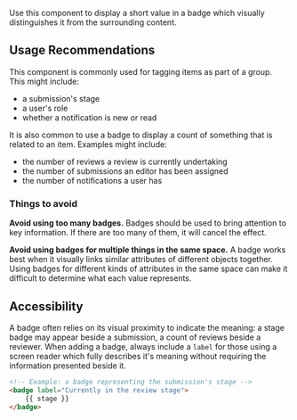 
Use this component to display a short value in a badge which visually distinguishes it from the surrounding content.

## Usage Recommendations

This component is commonly used for tagging items as part of a group. This might include:

- a submission's stage
- a user's role
- whether a notification is new or read

It is also common to use a badge to display a count of something that is related to an item. Examples might include:

- the number of reviews a review is currently undertaking
- the number of submissions an editor has been assigned
- the number of notifications a user has

### Things to avoid

**Avoid using too many badges.** Badges should be used to bring attention to key information. If there are too many of them, it will cancel the effect.

**Avoid using badges for multiple things in the same space.** A badge works best when it visually links similar attributes of different objects together. Using badges for different kinds of attributes in the same space can make it difficult to determine what each value represents.

## Accessibility

A badge often relies on its visual proximity to indicate the meaning: a stage badge may appear beside a submission, a count of reviews beside a reviewer. When adding a badge, always include a `label` for those using a screen reader which fully describes it's meaning without requiring the information presented beside it.

```html
<!-- Example: a badge representing the submission's stage -->
<badge label="Currently in the review stage">
	{{ stage }}
</badge>
```
